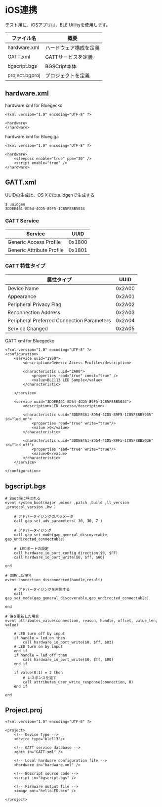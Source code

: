 # iOS連携

テスト用に、iOSアプリは、BLE Utilityを使用します。

| ファイル名 | 概要　 |
| -- | -- |
| hardware.xml | ハードウェア構成を定義 |
| GATT.xml | GATTサービスを定義 |
| bgscript.bgs | BGSCript本体 |
| project.bgproj | プロジェクトを定義 |


## hardware.xml

hardware.xml for Bluegecko
```
<?xml version="1.0" encoding="UTF-8" ?>

<hardware>
</hardware>
```

hardware.xml for Bluegiga
```
<?xml version="1.0" encoding="UTF-8" ?>

<hardware>
    <sleeposc enable="true" ppm="30" />
    <script enable="true" />
</hardware>
```

## GATT.xml

UUIDの生成は、OS Xではuuidgenで生成する

```
$ uuidgen
3DDEE461-8D54-4CD5-89F5-1C85F88B5034
```

### GATT Service
| Service | UUID |
| -- | -- |
| Generic Access Profile | 0x1800 | 
| Generic Attribute Profile | 0x1801 |

### GATT 特性タイプ
| 属性タイプ | UUID |
| -- | -- |
| Device Name | 0x2A00 | 
| Appearance | 0x2A01 |
| Peripheral Privacy Flag | 0x2A02 |
| Reconnection Address | 0x2A03 |
| Peripheral Preferred Connection Parameters | 0x2A04 |
| Service Changed | 0x2A05 |


GATT.xml for Bluegecko
```
<?xml version="1.0" encoding="UTF-8" ?>
<configuration>
    <service uuid="1800">
        <description>Generic Access Profile</description>

        <characteristic uuid="2A00">
            <properties read="true" const="true" />
            <value>BLE113 LED Sample</value>
        </characteristic>
        
    </service>
    
    <service uuid="3DDEE461-8D54-4CD5-89F5-1C85F88B5034">
        <description>LED Access</description>

        <characteristic uuid="3DDEE461-8D54-4CD5-89F5-1C85F88B5035" id="led_on">
            <properties read="true" write="true"/>
            <value >0</value>
        </characteristic>

        <characteristic uuid="3DDEE461-8D54-4CD5-89F5-1C85F88B5036" id="led_off">
            <properties read="true" write="true"/>
            <value>0</value>
        </characteristic>
    </service>
    
</configuration>
```

## bgscript.bgs

```
# Boot時に呼ばれる
event system_boot(major ,minor ,patch ,build ,ll_version ,protocol_version ,hw )
    
	# アドバータイジングのパラメータ
    call gap_set_adv_parameters( 30, 30, 7 )

    # アドバータイジング
    call gap_set_mode(gap_general_discoverable, gap_undirected_connectable)

    #　LEDポートの設定
    call hardware_io_port_config_direction($0, $FF)
	call hardware_io_port_write($0, $ff, $00)

end

# 切断した場合
event connection_disconnected(handle,result)

	# アドバータイジングを再開する
    call gap_set_mode(gap_general_discoverable,gap_undirected_connectable)

end

# 値を更新した場合
event attributes_value(connection, reason, handle, offset, value_len, value)

	# LED turn off by input
    if handle = led_on then 
        call hardware_io_port_write($0, $ff, $03)
	# LED turn on by input
    end if 
	if handle = led_off then 
        call hardware_io_port_write($0, $ff, $00)
    end if

    if value(0:1) = 2 then
        # レスポンスを返す
        call attributes_user_write_response(connection, 0)
    end if
	
end

```

## Project.proj

```
<?xml version="1.0" encoding="UTF-8" ?>

<project>
    <!-- Device Type -->
    <device type="ble113"/>

    <!-- GATT service database -->
    <gatt in="GATT.xml" />

    <!-- Local hardware configuration file -->
    <hardware in="hardware.xml" />

    <!-- BGScript source code -->
    <script in="bgscript.bgs" />

    <!-- Firmware output file -->
    <image out="helloLED.bin" />

</project>
```
